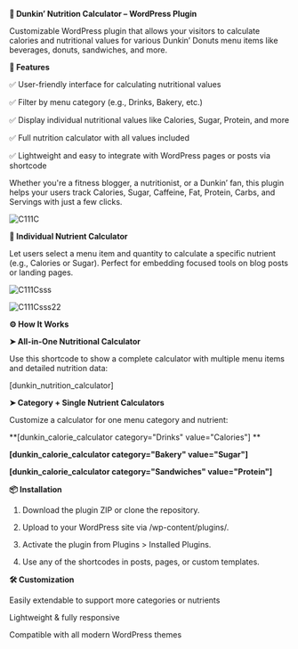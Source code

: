 **🍩 Dunkin’ Nutrition Calculator – WordPress Plugin**

Customizable WordPress plugin that allows your visitors to calculate calories and nutritional values for various Dunkin’ Donuts menu items like beverages, donuts, sandwiches, and more.

**🔧 Features**

✅ User-friendly interface for calculating nutritional values

✅ Filter by menu category (e.g., Drinks, Bakery, etc.)

✅ Display individual nutritional values like Calories, Sugar, Protein, and more

✅ Full nutrition calculator with all values included

✅ Lightweight and easy to integrate with WordPress pages or posts via shortcode


Whether you're a fitness blogger, a nutritionist, or a Dunkin’ fan, this plugin helps your users track Calories, Sugar, Caffeine, Fat, Protein, Carbs, and Servings with just a few clicks.

![C111C](https://github.com/user-attachments/assets/4e847cd4-d8cd-4d71-9e78-d9eb2a3d7478)

**🍩 Individual Nutrient Calculator**

Let users select a menu item and quantity to calculate a specific nutrient (e.g., Calories or Sugar).
Perfect for embedding focused tools on blog posts or landing pages.

![C111Csss](https://github.com/user-attachments/assets/636db8e4-488f-40ef-b357-8207bf718011)

![C111Csss22](https://github.com/user-attachments/assets/141cdb7e-013a-490b-8991-7df09facb392)

**⚙️ How It Works**

**➤ All-in-One Nutritional Calculator**

Use this shortcode to show a complete calculator with multiple menu items and detailed nutrition data:

[dunkin_nutrition_calculator]

**➤ Category + Single Nutrient Calculators**

Customize a calculator for one menu category and nutrient:

**[dunkin_calorie_calculator category="Drinks" value="Calories"] **

**[dunkin_calorie_calculator category="Bakery" value="Sugar"]**

**[dunkin_calorie_calculator category="Sandwiches" value="Protein"]**

**📦 Installation**

1. Download the plugin ZIP or clone the repository.
   
2. Upload to your WordPress site via /wp-content/plugins/.

3. Activate the plugin from Plugins > Installed Plugins.

4. Use any of the shortcodes in posts, pages, or custom templates.



**🛠️ Customization**

Easily extendable to support more categories or nutrients

Lightweight & fully responsive

Compatible with all modern WordPress themes


